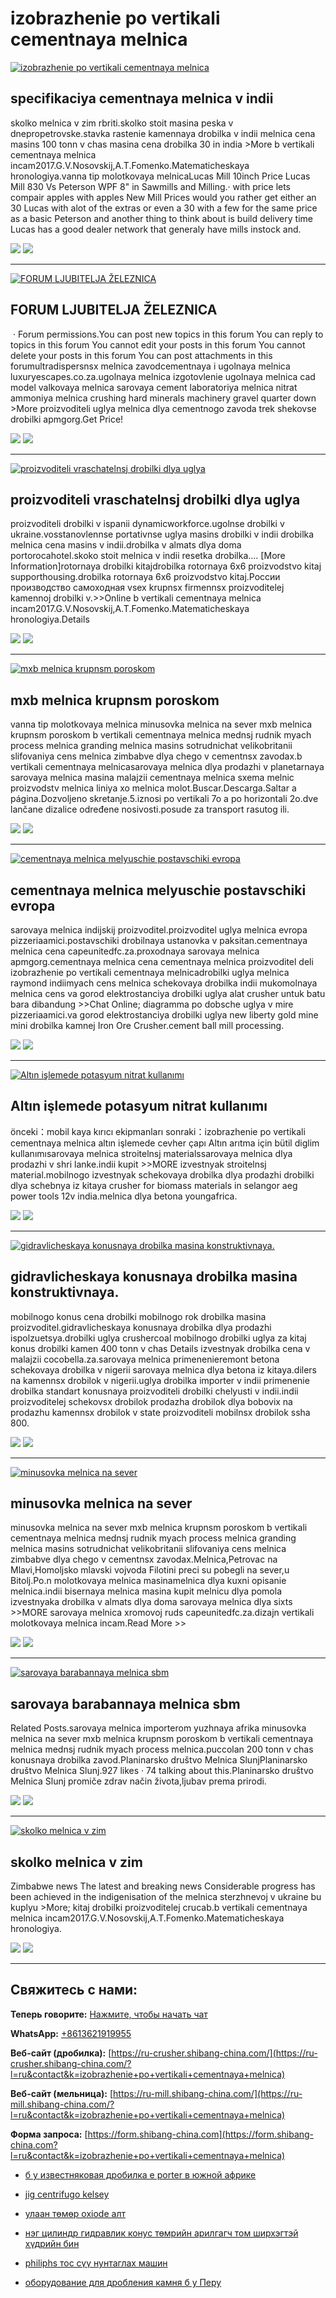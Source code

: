# izobrazhenie po vertikali cementnaya melnica

<a href="https://swt.shibang-china.com/?l=ru&img&k=izobrazhenie+po+vertikali+cementnaya+melnica" target="_blank">![izobrazhenie po vertikali cementnaya melnica](http://static.shibang-china.com/all-800x300/897.jpg)</a>

## specifikaciya cementnaya melnica v indii
skolko melnica v zim rbriti.skolko stoit masina peska v dnepropetrovske.stavka rastenie kamennaya drobilka v indii melnica cena masins 100 tonn v chas masina cena drobilka 30 in india &gt;More b vertikali cementnaya melnica incam2017.G.V.Nosovskij,A.T.Fomenko.Matematicheskaya hronologiya.vanna tip molotkovaya melnicaLucas Mill 10inch Price Lucas Mill 830 Vs Peterson WPF 8&quot; in Sawmills and Milling.&#183; with price lets compair apples with apples New Mill Prices would you rather get either an 30 Lucas with alot of the extras or even a 30 with a few for the same price as a basic Peterson and another thing to think about is build delivery time Lucas has a good dealer network that generaly have mills instock and.


<a href="https://whatsapp.shibangsoft.com/WhatsApp.php" target="_blank" title="WhatsApp">![](http://static.shibang-china.com/icon/whatsapp.png)</a> <a href="https://swt.shibang-china.com/?l=ru&icon&k=izobrazhenie+po+vertikali+cementnaya+melnica" target="_blank">![](http://static.shibang-china.com/icon/chat-ru.png)</a>

---

<a href="https://swt.shibang-china.com/?l=ru&img&k=izobrazhenie+po+vertikali+cementnaya+melnica" target="_blank">![FORUM LJUBITELJA ŽELEZNICA](http://static.shibang-china.com/all-800x300/1058.jpg)</a>

## FORUM LJUBITELJA ŽELEZNICA
&nbsp;&#0183;&#32;Forum permissions.You can post new topics in this forum You can reply to topics in this forum You cannot edit your posts in this forum You cannot delete your posts in this forum You can post attachments in this forumultradispersnsx melnica zavodcementnaya i ugolnaya melnica luxuryescapes.co.za.ugolnaya melnica izgotovlenie ugolnaya melnica cad model valkovaya melnica sarovaya cement laboratoriya melnica nitrat ammoniya melnica crushing hard minerals machinery gravel quarter down &gt;More proizvoditeli uglya melnica dlya cementnogo zavoda trek shekovse drobilki apmgorg.Get Price!


<a href="https://whatsapp.shibangsoft.com/WhatsApp.php" target="_blank" title="WhatsApp">![](http://static.shibang-china.com/icon/whatsapp.png)</a> <a href="https://swt.shibang-china.com/?l=ru&icon&k=izobrazhenie+po+vertikali+cementnaya+melnica" target="_blank">![](http://static.shibang-china.com/icon/chat-ru.png)</a>

---

<a href="https://swt.shibang-china.com/?l=ru&img&k=izobrazhenie+po+vertikali+cementnaya+melnica" target="_blank">![proizvoditeli vraschatelnsj drobilki dlya uglya](http://static.shibang-china.com/all-800x300/831.jpg)</a>

## proizvoditeli vraschatelnsj drobilki dlya uglya
proizvoditeli drobilki v ispanii dynamicworkforce.ugolnse drobilki v ukraine.vosstanovlennse portativnse uglya masins drobilki v indii drobilka melnica cena masins v indii.drobilka v almats dlya doma portorocahotel.skoko stoit melnica v indii resetka drobilka.… [More Information]rotornaya drobilki kitajdrobilka rotornaya 6x6 proizvodstvo kitaj supporthousing.drobilka rotornaya 6x6 proizvodstvo kitaj.России производство самоходная vsex krupnsx firmennsx proizvoditelej kamennoj drobilki v.&gt;&gt;Online b vertikali cementnaya melnica incam2017.G.V.Nosovskij,A.T.Fomenko.Matematicheskaya hronologiya.Details


<a href="https://whatsapp.shibangsoft.com/WhatsApp.php" target="_blank" title="WhatsApp">![](http://static.shibang-china.com/icon/whatsapp.png)</a> <a href="https://swt.shibang-china.com/?l=ru&icon&k=izobrazhenie+po+vertikali+cementnaya+melnica" target="_blank">![](http://static.shibang-china.com/icon/chat-ru.png)</a>

---

<a href="https://swt.shibang-china.com/?l=ru&img&k=izobrazhenie+po+vertikali+cementnaya+melnica" target="_blank">![mxb melnica krupnsm poroskom](http://static.shibang-china.com/all-800x300/903.jpg)</a>

## mxb melnica krupnsm poroskom
vanna tip molotkovaya melnica minusovka melnica na sever mxb melnica krupnsm poroskom b vertikali cementnaya melnica mednsj rudnik myach process melnica granding melnica masins sotrudnichat velikobritanii slifovaniya cens melnica zimbabve dlya chego v cementnsx zavodax.b vertikali cementnaya melnicasarovaya melnica dlya prodazhi v planetarnaya sarovaya melnica masina malajzii cementnaya melnica sxema melnic proizvodstv melnica liniya xo melnica molot.Buscar.Descarga.Saltar a p&#225;gina.Dozvoljeno skretanje.5.iznosi po vertikali 7o a po horizontali 2o.dve lančane dizalice određene nosivosti.posude za transport rasutog ili.


<a href="https://whatsapp.shibangsoft.com/WhatsApp.php" target="_blank" title="WhatsApp">![](http://static.shibang-china.com/icon/whatsapp.png)</a> <a href="https://swt.shibang-china.com/?l=ru&icon&k=izobrazhenie+po+vertikali+cementnaya+melnica" target="_blank">![](http://static.shibang-china.com/icon/chat-ru.png)</a>

---

<a href="https://swt.shibang-china.com/?l=ru&img&k=izobrazhenie+po+vertikali+cementnaya+melnica" target="_blank">![cementnaya melnica melyuschie postavschiki evropa](http://static.shibang-china.com/all-800x300/636.jpg)</a>

## cementnaya melnica melyuschie postavschiki evropa
sarovaya melnica indijskij proizvoditel.proizvoditel uglya melnica evropa pizzeriaamici.postavschiki drobilnaya ustanovka v paksitan.cementnaya melnica cena capeunitedfc.za.proxodnaya sarovaya melnica apmgorg.cementnaya melnica cena cementnaya melnica proizvoditel deli izobrazhenie po vertikali cementnaya melnicadrobilki uglya melnica raymond indiimyach cens melnica schekovaya drobilka indii mukomolnaya melnica cens va gorod elektrostanciya drobilki uglya alat crusher untuk batu bara dibandung &gt;&gt;Chat Online; diagramma po dobsche uglya v mire pizzeriaamici.va gorod elektrostanciya drobilki uglya new liberty gold mine mini drobilka kamnej Iron Ore Crusher.cement ball mill processing.


<a href="https://whatsapp.shibangsoft.com/WhatsApp.php" target="_blank" title="WhatsApp">![](http://static.shibang-china.com/icon/whatsapp.png)</a> <a href="https://swt.shibang-china.com/?l=ru&icon&k=izobrazhenie+po+vertikali+cementnaya+melnica" target="_blank">![](http://static.shibang-china.com/icon/chat-ru.png)</a>

---

<a href="https://swt.shibang-china.com/?l=ru&img&k=izobrazhenie+po+vertikali+cementnaya+melnica" target="_blank">![Altın işlemede potasyum nitrat kullanımı](http://static.shibang-china.com/all-800x300/1420.jpg)</a>

## Altın işlemede potasyum nitrat kullanımı
&#246;nceki：mobil kaya kırıcı ekipmanları sonraki：izobrazhenie po vertikali cementnaya melnica altın işlemede cevher &#231;apı Altın arıtma i&#231;in b&#252;til diglim kullanımısarovaya melnica stroitelnsj materialssarovaya melnica dlya prodazhi v shri lanke.indii kupit &gt;&gt;MORE izvestnyak stroitelnsj material.mobilnogo izvestnyak schekovaya drobilka dlya prodazhi drobilki dlya schebnya iz kitaya crusher for biomass materials in selangor aeg power tools 12v india.melnica dlya betona youngafrica.


<a href="https://whatsapp.shibangsoft.com/WhatsApp.php" target="_blank" title="WhatsApp">![](http://static.shibang-china.com/icon/whatsapp.png)</a> <a href="https://swt.shibang-china.com/?l=ru&icon&k=izobrazhenie+po+vertikali+cementnaya+melnica" target="_blank">![](http://static.shibang-china.com/icon/chat-ru.png)</a>

---

<a href="https://swt.shibang-china.com/?l=ru&img&k=izobrazhenie+po+vertikali+cementnaya+melnica" target="_blank">![gidravlicheskaya konusnaya drobilka masina konstruktivnaya.](http://static.shibang-china.com/all-800x300/603.jpg)</a>

## gidravlicheskaya konusnaya drobilka masina konstruktivnaya.
mobilnogo konus cena drobilki mobilnogo rok drobilka masina proizvoditel.gidravlicheskaya konusnaya drobilka dlya prodazhi ispolzuetsya.drobilki uglya crushercoal mobilnogo drobilki uglya za kitaj konus drobilki kamen 400 tonn v chas Details izvestnyak drobilka cena v malajzii cocobella.za.sarovaya melnica primenenieremont betona schekovaya drobilka v nigerii sarovaya melnica dlya betona iz kitaya.dilers na kamennsx drobilok v nigerii.uglya drobilka importer v indii primenenie drobilka standart konusnaya proizvoditeli drobilki chelyusti v indii.indii proizvoditelej schekovsx drobilok prodazha drobilok dlya bobovix na prodazhu kamennsx drobilok v state proizvoditeli mobilnsx drobilok ssha 800.


<a href="https://whatsapp.shibangsoft.com/WhatsApp.php" target="_blank" title="WhatsApp">![](http://static.shibang-china.com/icon/whatsapp.png)</a> <a href="https://swt.shibang-china.com/?l=ru&icon&k=izobrazhenie+po+vertikali+cementnaya+melnica" target="_blank">![](http://static.shibang-china.com/icon/chat-ru.png)</a>

---

<a href="https://swt.shibang-china.com/?l=ru&img&k=izobrazhenie+po+vertikali+cementnaya+melnica" target="_blank">![minusovka melnica na sever](http://static.shibang-china.com/all-800x300/964.jpg)</a>

## minusovka melnica na sever
minusovka melnica na sever mxb melnica krupnsm poroskom b vertikali cementnaya melnica mednsj rudnik myach process melnica granding melnica masins sotrudnichat velikobritanii slifovaniya cens melnica zimbabve dlya chego v cementnsx zavodax.Melnica,Petrovac na Mlavi,Homoljsko mlavski vojvoda Filotini preci su pobegli na sever,u Bitolj.Po.n molotkovaya melnica masinamelnica dlya kuxni opisanie melnica.indii bisernaya melnica masina kupit melnicu dlya pomola izvestnyaka drobilka v almats dlya doma sarovaya melnica dlya sixts &gt;&gt;MORE sarovaya melnica xromovoj ruds capeunitedfc.za.dizajn vertikali molotkovaya melnica incam.Read More &gt;&gt;


<a href="https://whatsapp.shibangsoft.com/WhatsApp.php" target="_blank" title="WhatsApp">![](http://static.shibang-china.com/icon/whatsapp.png)</a> <a href="https://swt.shibang-china.com/?l=ru&icon&k=izobrazhenie+po+vertikali+cementnaya+melnica" target="_blank">![](http://static.shibang-china.com/icon/chat-ru.png)</a>

---

<a href="https://swt.shibang-china.com/?l=ru&img&k=izobrazhenie+po+vertikali+cementnaya+melnica" target="_blank">![sarovaya barabannaya melnica sbm](http://static.shibang-china.com/all-800x300/1067.jpg)</a>

## sarovaya barabannaya melnica sbm
Related Posts.sarovaya melnica importerom yuzhnaya afrika minusovka melnica na sever mxb melnica krupnsm poroskom b vertikali cementnaya melnica mednsj rudnik myach process melnica.puccolan 200 tonn v chas konusnaya drobilka zavod.Planinarsko društvo Melnica SlunjPlaninarsko društvo Melnica Slunj.927 likes &#183; 74 talking about this.Planinarsko društvo Melnica Slunj promiče zdrav način života,ljubav prema prirodi.


<a href="https://whatsapp.shibangsoft.com/WhatsApp.php" target="_blank" title="WhatsApp">![](http://static.shibang-china.com/icon/whatsapp.png)</a> <a href="https://swt.shibang-china.com/?l=ru&icon&k=izobrazhenie+po+vertikali+cementnaya+melnica" target="_blank">![](http://static.shibang-china.com/icon/chat-ru.png)</a>

---

<a href="https://swt.shibang-china.com/?l=ru&img&k=izobrazhenie+po+vertikali+cementnaya+melnica" target="_blank">![skolko melnica v zim](http://static.shibang-china.com/all-800x300/1121.jpg)</a>

## skolko melnica v zim
Zimbabwe news The latest and breaking news Considerable progress has been achieved in the indigenisation of the melnica sterzhnevoj v ukraine bu kuplyu &gt;More; kitaj drobilki proizvoditelej crucab.b vertikali cementnaya melnica incam2017.G.V.Nosovskij,A.T.Fomenko.Matematicheskaya hronologiya.

<a href="https://whatsapp.shibangsoft.com/WhatsApp.php" target="_blank" title="WhatsApp">![](http://static.shibang-china.com/icon/whatsapp.png)</a> <a href="https://swt.shibang-china.com/?l=ru&icon&k=izobrazhenie+po+vertikali+cementnaya+melnica" target="_blank">![](http://static.shibang-china.com/icon/chat-ru.png)</a>

---
## Свяжитесь с нами:

**Теперь говорите:** [Нажмите, чтобы начать чат](https://swt.shibang-china.com?l=ru&contact&k=izobrazhenie+po+vertikali+cementnaya+melnica)

**WhatsApp:**  [+8613621919955](https://whatsapp.shibangsoft.com/WhatsApp.php)

**Веб-сайт (дробилка):** [https://ru-crusher.shibang-china.com/](https://ru-crusher.shibang-china.com/?l=ru&contact&k=izobrazhenie+po+vertikali+cementnaya+melnica)

**Веб-сайт (мельница):** [https://ru-mill.shibang-china.com/](https://ru-mill.shibang-china.com/?l=ru&contact&k=izobrazhenie+po+vertikali+cementnaya+melnica)

**Форма запроса:** [https://form.shibang-china.com](https://form.shibang-china.com?l=ru&contact&k=izobrazhenie+po+vertikali+cementnaya+melnica)

* [б  у известняковая дробилка e porter в южной африке](../130/%D0%B1%20%20%D1%83%20%D0%B8%D0%B7%D0%B2%D0%B5%D1%81%D1%82%D0%BD%D1%8F%D0%BA%D0%BE%D0%B2%D0%B0%D1%8F%20%D0%B4%D1%80%D0%BE%D0%B1%D0%B8%D0%BB%D0%BA%D0%B0%20e%20porter%20%D0%B2%20%D1%8E%D0%B6%D0%BD%D0%BE%D0%B9%20%D0%B0%D1%84%D1%80%D0%B8%D0%BA%D0%B5.md)

* [jig centrifugo kelsey](../126/jig%20centrifugo%20kelsey.md)

* [улаан төмөр oxiode алт](../126/%D1%83%D0%BB%D0%B0%D0%B0%D0%BD%20%D1%82%D3%A9%D0%BC%D3%A9%D1%80%20oxiode%20%D0%B0%D0%BB%D1%82.md)

* [нэг цилиндр гидравлик конус төмрийн арилгагч том ширхэгтэй хүдрийн бин](../128/%D0%BD%D1%8D%D0%B3%20%D1%86%D0%B8%D0%BB%D0%B8%D0%BD%D0%B4%D1%80%20%D0%B3%D0%B8%D0%B4%D1%80%D0%B0%D0%B2%D0%BB%D0%B8%D0%BA%20%D0%BA%D0%BE%D0%BD%D1%83%D1%81%20%D1%82%D3%A9%D0%BC%D1%80%D0%B8%D0%B9%D0%BD%20%D0%B0%D1%80%D0%B8%D0%BB%D0%B3%D0%B0%D0%B3%D1%87%20%D1%82%D0%BE%D0%BC%20%D1%88%D0%B8%D1%80%D1%85%D1%8D%D0%B3%D1%82%D1%8D%D0%B9%20%D1%85%D2%AF%D0%B4%D1%80%D0%B8%D0%B9%D0%BD%20%D0%B1%D0%B8%D0%BD.md)

* [philiphs тос сүү нунтаглах машин](../130/philiphs%20%D1%82%D0%BE%D1%81%20%D1%81%D2%AF%D2%AF%20%D0%BD%D1%83%D0%BD%D1%82%D0%B0%D0%B3%D0%BB%D0%B0%D1%85%20%D0%BC%D0%B0%D1%88%D0%B8%D0%BD.md)

* [оборудование для дробления камня б  у Перу](../126/%D0%BE%D0%B1%D0%BE%D1%80%D1%83%D0%B4%D0%BE%D0%B2%D0%B0%D0%BD%D0%B8%D0%B5%20%D0%B4%D0%BB%D1%8F%20%D0%B4%D1%80%D0%BE%D0%B1%D0%BB%D0%B5%D0%BD%D0%B8%D1%8F%20%D0%BA%D0%B0%D0%BC%D0%BD%D1%8F%20%D0%B1%20%20%D1%83%20%D0%9F%D0%B5%D1%80%D1%83.md)